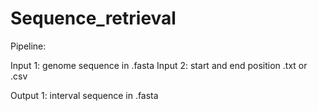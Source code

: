 # Sequence_retrieval
 
Pipeline: 

Input 1: genome sequence in .fasta
Input 2: start and end position .txt or .csv

Output 1: interval sequence in .fasta
